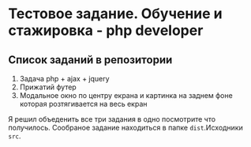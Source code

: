 # Тестовое задание. Обучение и стажировка - php developer
## Список заданий в репозитории

1. Задача php + ajax + jquery
2. Прижатий футер
3. Модальное окно по центру екрана и картинка на заднем фоне которая розтягивается на весь екран

Я решил объеденить все три задания в одно посмотрите что получилось.
Сообраное задание находиться в папке `dist`.Исходники `src`.
